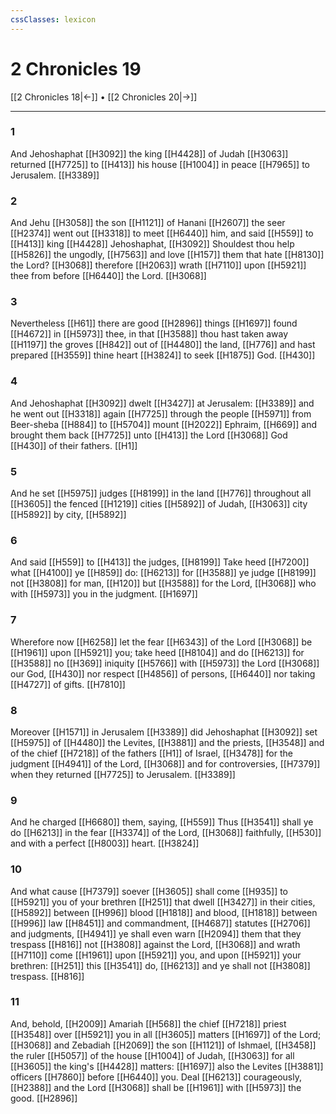 ```yaml
---
cssClasses: lexicon
---
```

# 2 Chronicles 19

[[2 Chronicles 18|←]] • [[2 Chronicles 20|→]]

---

### 1
And Jehoshaphat [[H3092]] the king [[H4428]] of Judah [[H3063]] returned [[H7725]] to [[H413]] his house [[H1004]] in peace [[H7965]] to Jerusalem. [[H3389]]

### 2
And Jehu [[H3058]] the son [[H1121]] of Hanani [[H2607]] the seer [[H2374]] went out [[H3318]] to meet [[H6440]] him, and said [[H559]] to [[H413]] king [[H4428]] Jehoshaphat, [[H3092]] Shouldest thou help [[H5826]] the ungodly, [[H7563]] and love [[H157]] them that hate [[H8130]] the Lord? [[H3068]] therefore [[H2063]] wrath [[H7110]] upon [[H5921]] thee from before [[H6440]] the Lord. [[H3068]]

### 3
Nevertheless [[H61]] there are good [[H2896]] things [[H1697]] found [[H4672]] in [[H5973]] thee, in that [[H3588]] thou hast taken away [[H1197]] the groves [[H842]] out of [[H4480]] the land, [[H776]] and hast prepared [[H3559]] thine heart [[H3824]] to seek [[H1875]] God. [[H430]]

### 4
And Jehoshaphat [[H3092]] dwelt [[H3427]] at Jerusalem: [[H3389]] and he went out [[H3318]] again [[H7725]] through the people [[H5971]] from Beer-sheba [[H884]] to [[H5704]] mount [[H2022]] Ephraim, [[H669]] and brought them back [[H7725]] unto [[H413]] the Lord [[H3068]] God [[H430]] of their fathers. [[H1]]

### 5
And he set [[H5975]] judges [[H8199]] in the land [[H776]] throughout all [[H3605]] the fenced [[H1219]] cities [[H5892]] of Judah, [[H3063]] city [[H5892]] by city, [[H5892]]

### 6
And said [[H559]] to [[H413]] the judges, [[H8199]] Take heed [[H7200]] what [[H4100]] ye [[H859]] do: [[H6213]] for [[H3588]] ye judge [[H8199]] not [[H3808]] for man, [[H120]] but [[H3588]] for the Lord, [[H3068]] who with [[H5973]] you in the judgment. [[H1697]]

### 7
Wherefore now [[H6258]] let the fear [[H6343]] of the Lord [[H3068]] be [[H1961]] upon [[H5921]] you; take heed [[H8104]] and do [[H6213]] for [[H3588]] no [[H369]] iniquity [[H5766]] with [[H5973]] the Lord [[H3068]] our God, [[H430]] nor respect [[H4856]] of persons, [[H6440]] nor taking [[H4727]] of gifts. [[H7810]]

### 8
Moreover [[H1571]] in Jerusalem [[H3389]] did Jehoshaphat [[H3092]] set [[H5975]] of [[H4480]] the Levites, [[H3881]] and the priests, [[H3548]] and of the chief [[H7218]] of the fathers [[H1]] of Israel, [[H3478]] for the judgment [[H4941]] of the Lord, [[H3068]] and for controversies, [[H7379]] when they returned [[H7725]] to Jerusalem. [[H3389]]

### 9
And he charged [[H6680]] them, saying, [[H559]] Thus [[H3541]] shall ye do [[H6213]] in the fear [[H3374]] of the Lord, [[H3068]] faithfully, [[H530]] and with a perfect [[H8003]] heart. [[H3824]]

### 10
And what cause [[H7379]] soever [[H3605]] shall come [[H935]] to [[H5921]] you of your brethren [[H251]] that dwell [[H3427]] in their cities, [[H5892]] between [[H996]] blood [[H1818]] and blood, [[H1818]] between [[H996]] law [[H8451]] and commandment, [[H4687]] statutes [[H2706]] and judgments, [[H4941]] ye shall even warn [[H2094]] them that they trespass [[H816]] not [[H3808]] against the Lord, [[H3068]] and wrath [[H7110]] come [[H1961]] upon [[H5921]] you, and upon [[H5921]] your brethren: [[H251]] this [[H3541]] do, [[H6213]] and ye shall not [[H3808]] trespass. [[H816]]

### 11
And, behold, [[H2009]] Amariah [[H568]] the chief [[H7218]] priest [[H3548]] over [[H5921]] you in all [[H3605]] matters [[H1697]] of the Lord; [[H3068]] and Zebadiah [[H2069]] the son [[H1121]] of Ishmael, [[H3458]] the ruler [[H5057]] of the house [[H1004]] of Judah, [[H3063]] for all [[H3605]] the king's [[H4428]] matters: [[H1697]] also the Levites [[H3881]] officers [[H7860]] before [[H6440]] you. Deal [[H6213]] courageously, [[H2388]] and the Lord [[H3068]] shall be [[H1961]] with [[H5973]] the good. [[H2896]]